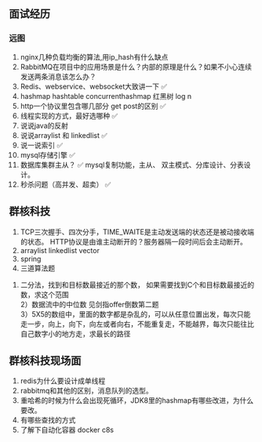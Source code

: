 ## 面试经历

### 远图
1. nginx几种负载均衡的算法,用ip_hash有什么缺点
2. RabbitMQ在项目中的应用场景是什么？内部的原理是什么？如果不小心连续发送两条消息该怎么办？
3. Redis、webservice、websocket大致讲一下   ✅
4. hashmap hashtable concurrenthashmap 红黑树 log n   
5. http一个协议里包含哪几部分  get post的区别   ✅
6. 线程实现的方式，最好选哪种   ✅
7. 说说java的反射
8. 说说arraylist 和 linkedlist   ✅
10. 说一说索引			✅
11. mysql存储引擎   ✅
12. 数据库集群主从？ ✅ mysql复制功能，主从、 双主模式、分库设计、分表设计。
13. 秒杀问题（高并发、超卖） ✅


## 群核科技
1. TCP三次握手、四次分手，TIME_WAITE是主动发送端的状态还是被动接收端的状态。 HTTP协议是由谁主动断开的？服务器隔一段时间后会主动断开。
2. arraylist linkedlist vector
3. spring 
4. 三道算法题 
1) 二分法，找到和目标数最接近的那个数， 如果需要找到C个和目标数最接近的数，求这个范围  
2）数据流中的中位数 见剑指offer倒数第二题  
3）5X5的数组中，里面的数字都是杂乱的，可以从任意位置出发，每次只能走一步，向上，向下，向左或者向右，不能重复走，不能越界，每次只能往比自己数字小的地方走，求最长的路径

## 群核科技现场面
1. redis为什么要设计成单线程
2. rabbitmq和其他的区别，消息队列的选型。
3. 重哈希的时候为什么会出现死循环，JDK8里的hashmap有哪些改进，为什么要改。
4. 有哪些查找的方式
5. 了解下自动化容器 docker c8s